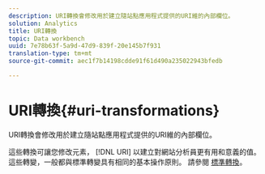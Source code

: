 ```yaml
---
description: URI轉換會修改用於建立隨站點應用程式提供的URI維的內部欄位。
solution: Analytics
title: URI轉換
topic: Data workbench
uuid: 7e78b63f-5a9d-47d9-839f-20e145b7f931
translation-type: tm+mt
source-git-commit: aec1f7b14198cdde91f61d490a235022943bfedb

---
```



# URI轉換{#uri-transformations}

URI轉換會修改用於建立隨站點應用程式提供的URI維的內部欄位。

這些轉換可讓您修改元素， [!DNL URI] 以建立對網站分析員更有用和意義的值。 這些轉變，一般都與標準轉變具有相同的基本操作原則。 請參閱 [標準轉換](../../../../../home/c-dataset-const-proc/c-data-trans/c-transf-types/c-standard-transf/c-standard-transf.md#concept-25f4bdbf8fe74c4aaeb2fcd226243886)。
